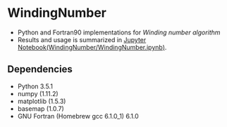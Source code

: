 # WindingNumber

- Python and Fortran90 implementations for *Winding number algorithm*
- Results and usage is summarized in [Jupyter Notebook(WindingNumber/WindingNumber.ipynb)](https://github.com/rokuwaki/WindingNumber/blob/master/WindingNumber.ipynb).

## Dependencies
- Python 3.5.1
- numpy (1.11.2)
- matplotlib (1.5.3)
- basemap (1.0.7)
- GNU Fortran (Homebrew gcc 6.1.0_1) 6.1.0
